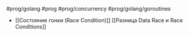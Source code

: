 #prog/golang #prog #prog/concurrency #prog/golang/goroutines 

- [[Состояние гонки (Race Condition)]] [[Разница Data Race и Race Conditions]]
